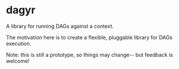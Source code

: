 # dagyr
A library for running DAGs against a context.

The motivation here is to create a flexible, pluggable library for DAGs execution.

Note: this is still a prototype, so things may change-- but feedback is welcome!
